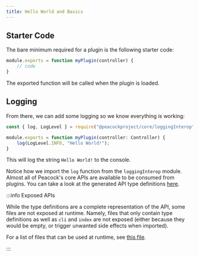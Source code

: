 ```yaml
---
title: Hello World and Basics
---
```


## Starter Code

The bare minimum required for a plugin is the following starter code:

```js
module.exports = function myPlugin(controller) {
    // code
}
```

The exported function will be called when the plugin is loaded.

## Logging

From there, we can add some logging so we know everything is working:

```js
const { log, LogLevel } = require("@peacockproject/core/loggingInterop");

module.exports = function myPlugin(controller: Controller) {
    log(LogLevel.INFO, "Hello World!");
}
```

This will log the string `Hello World!` to the console.

Notice how we import the `log` function from the `loggingInterop` module.
Almost all of Peacock's core APIs are available to be consumed from plugins.
You can take a look at the generated API type definitions [here](https://unpkg.com/browse/@peacockproject/core/).

:::info Exposed APIs

While the type definitions are a complete representation of the API, some files are not exposed at runtime.
Namely, files that only contain type definitions as well as `cli` and `index` are not exposed (either because they would be
empty, or trigger unwanted side effects when imported).

For a list of files that can be used at runtime,
see [this file](https://github.com/thepeacockproject/Peacock/blob/master/components/generatedPeacockRequireTable.ts).

:::
